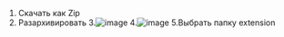 1. Скачать как Zip
2. Разархивировать
3.![image](https://github.com/awerenion/la-armory-extension/assets/88723912/a90b289e-45d3-4eb0-bd55-86864ad74e0f)
4.![image](https://github.com/awerenion/la-armory-extension/assets/88723912/57b927e5-824d-4ebe-b06a-8f8439d726e3)
5.Выбрать папку extension 
